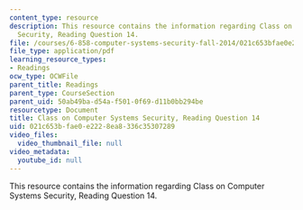 ```yaml
---
content_type: resource
description: This resource contains the information regarding Class on Computer Systems
  Security, Reading Question 14.
file: /courses/6-858-computer-systems-security-fall-2014/021c653bfae0e2228ea8336c35307289_MIT6_858F14_Reading14.pdf
file_type: application/pdf
learning_resource_types:
- Readings
ocw_type: OCWFile
parent_title: Readings
parent_type: CourseSection
parent_uid: 50ab49ba-d54a-f501-0f69-d11b0bb294be
resourcetype: Document
title: Class on Computer Systems Security, Reading Question 14
uid: 021c653b-fae0-e222-8ea8-336c35307289
video_files:
  video_thumbnail_file: null
video_metadata:
  youtube_id: null
---
```

This resource contains the information regarding Class on Computer Systems Security, Reading Question 14.

